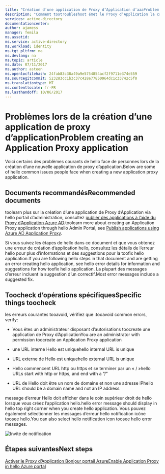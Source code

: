 ```yaml
---
title: "Création d’une application de Proxy d’Application d’aaaProblem | Documents Microsoft"
description: "Comment tootroubleshoot émet le Proxy d’Application la création d’applications dans le portail d’administration d’Active Directory de Azure hello"
services: active-directory
documentationcenter: 
author: ajamess
manager: femila
ms.assetid: 
ms.service: active-directory
ms.workload: identity
ms.tgt_pltfrm: na
ms.devlang: na
ms.topic: article
ms.date: 07/11/2017
ms.author: asteen
ms.openlocfilehash: 24fab83c38a49a9e5754854acf2f9711e374e559
ms.sourcegitcommit: 523283cc1b3c37c428e77850964dc1c33742c5f0
ms.translationtype: MT
ms.contentlocale: fr-FR
ms.lasthandoff: 10/06/2017
---
```

# <a name="problem-creating-an-application-proxy-application"></a><span data-ttu-id="f880c-103">Problèmes lors de la création d’une application de proxy d’application</span><span class="sxs-lookup"><span data-stu-id="f880c-103">Problem creating an Application Proxy application</span></span> 

<span data-ttu-id="f880c-104">Voici certains des problèmes courants de hello face de personnes lors de la création d’une nouvelle application de proxy d’application.</span><span class="sxs-lookup"><span data-stu-id="f880c-104">Below are some of hello common issues people face when creating a new application proxy application.</span></span>

## <a name="recommended-documents"></a><span data-ttu-id="f880c-105">Documents recommandés</span><span class="sxs-lookup"><span data-stu-id="f880c-105">Recommended documents</span></span> 

<span data-ttu-id="f880c-106">toolearn plus sur la création d’une application de Proxy d’Application via hello portail d’administration, consultez [publier des applications à l’aide du Proxy d’Application Azure AD](https://docs.microsoft.com/azure/active-directory/application-proxy-publish-azure-portal).</span><span class="sxs-lookup"><span data-stu-id="f880c-106">toolearn more about creating an Application Proxy application through hello Admin Portal, see [Publish applications using Azure AD Application Proxy](https://docs.microsoft.com/azure/active-directory/application-proxy-publish-azure-portal).</span></span>

<span data-ttu-id="f880c-107">Si vous suivez les étapes de hello dans ce document et que vous obtenez une erreur de création d’application hello, consultez les détails de l’erreur hello pour plus d’informations et des suggestions pour la toofix hello application.</span><span class="sxs-lookup"><span data-stu-id="f880c-107">If you are following hello steps in that document and are getting an error creating hello application, see hello error details for information and suggestions for how toofix hello application.</span></span> <span data-ttu-id="f880c-108">La plupart des messages d’erreur incluent la suggestion d’un correctif.</span><span class="sxs-lookup"><span data-stu-id="f880c-108">Most error messages include a suggested fix.</span></span> 

## <a name="specific-things-toocheck"></a><span data-ttu-id="f880c-109">Toocheck d’opérations spécifiques</span><span class="sxs-lookup"><span data-stu-id="f880c-109">Specific things toocheck</span></span>

<span data-ttu-id="f880c-110">les erreurs courantes tooavoid, vérifiez que :</span><span class="sxs-lookup"><span data-stu-id="f880c-110">tooavoid common errors, verify:</span></span>

-   <span data-ttu-id="f880c-111">Vous êtes un administrateur disposant d’autorisations toocreate une application de Proxy d’Application</span><span class="sxs-lookup"><span data-stu-id="f880c-111">You are an administrator with permission toocreate an Application Proxy application</span></span>

-   <span data-ttu-id="f880c-112">une URL interne Hello est unique</span><span class="sxs-lookup"><span data-stu-id="f880c-112">hello internal URL is unique</span></span>

-   <span data-ttu-id="f880c-113">URL externe de Hello est unique</span><span class="sxs-lookup"><span data-stu-id="f880c-113">hello external URL is unique</span></span>

-   <span data-ttu-id="f880c-114">Hello commencent URL http ou https et se terminer par un « / »</span><span class="sxs-lookup"><span data-stu-id="f880c-114">hello URLs start with http or https, and end with a “/”</span></span>

-   <span data-ttu-id="f880c-115">URL de Hello doit être un nom de domaine et non une adresse IP</span><span class="sxs-lookup"><span data-stu-id="f880c-115">hello URL should be a domain name and not an IP address</span></span>

<span data-ttu-id="f880c-116">message d’erreur Hello doit afficher dans le coin supérieur droit de hello lorsque vous créez l’application hello.</span><span class="sxs-lookup"><span data-stu-id="f880c-116">hello error message should display in hello top right corner when you create hello application.</span></span> <span data-ttu-id="f880c-117">Vous pouvez également sélectionner les messages d’erreur hello notification icône toosee hello.</span><span class="sxs-lookup"><span data-stu-id="f880c-117">You can also select hello notification icon toosee hello error messages.</span></span>

   ![Invite de notification](./media/application-proxy-config-problem/error-message.png)

## <a name="next-steps"></a><span data-ttu-id="f880c-119">Étapes suivantes</span><span class="sxs-lookup"><span data-stu-id="f880c-119">Next steps</span></span>
[<span data-ttu-id="f880c-120">Activer le Proxy d’Application Bonjour portail Azure</span><span class="sxs-lookup"><span data-stu-id="f880c-120">Enable Application Proxy in hello Azure portal</span></span>](active-directory-application-proxy-enable.md)
